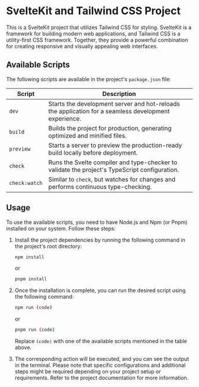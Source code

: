 # SvelteKit and Tailwind CSS Project

This is a SvelteKit project that utilizes Tailwind CSS for styling. SvelteKit is a framework for building modern web applications, and Tailwind CSS is a utility-first CSS framework. Together, they provide a powerful combination for creating responsive and visually appealing web interfaces.

## Available Scripts

The following scripts are available in the project's `package.json` file:

| Script        | Description                                                                              |
| ------------- | ---------------------------------------------------------------------------------------- |
| `dev`         | Starts the development server and hot-reloads the application for a seamless development experience. |
| `build`       | Builds the project for production, generating optimized and minified files.               |
| `preview`     | Starts a server to preview the production-ready build locally before deployment.           |
| `check`       | Runs the Svelte compiler and type-checker to validate the project's TypeScript configuration.   |
| `check:watch` | Similar to `check`, but watches for changes and performs continuous type-checking.        |

## Usage

To use the available scripts, you need to have Node.js and Npm (or Pnpm) installed on your system. Follow these steps:

1. Install the project dependencies by running the following command in the project's root directory:
   ```bash
   npm install
   ```
   or
   ```bash
   pnpm install
   ```
2. Once the installation is complete, you can run the desired script using the following command:
    ```bash
    npm run (code)
    ```
    or
    ```bash
    pnpm run (code)
    ```
    Replace `(code)` with one of the available scripts mentioned in the table above.

3. The corresponding action will be executed, and you can see the output in the terminal.
   Please note that specific configurations and additional steps might be required depending on your project setup or requirements. Refer to the project documentation for more information.
